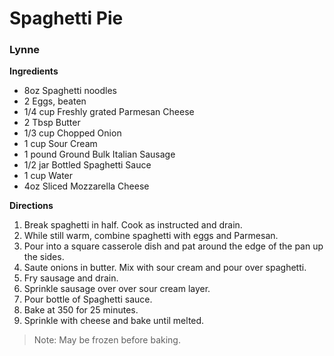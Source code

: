 # Spaghetti Pie		
### Lynne

**Ingredients**
* 8oz Spaghetti noodles
* 2 Eggs, beaten
* 1/4 cup Freshly grated Parmesan Cheese
* 2 Tbsp Butter
* 1/3 cup Chopped Onion
* 1 cup Sour Cream
* 1 pound	Ground Bulk Italian Sausage
* 1/2 jar Bottled Spaghetti Sauce
* 1 cup Water
* 4oz Sliced Mozzarella Cheese

**Directions**
1. Break spaghetti in half. Cook as instructed and drain.
1. While still warm, combine spaghetti with eggs and Parmesan.
1. Pour into a square casserole dish and pat around the edge of the pan up the sides.
1. Saute onions in butter. Mix with sour cream and pour over spaghetti.
1. Fry sausage and drain.
1. Sprinkle sausage over over sour cream layer.
1. Pour bottle of Spaghetti sauce.
1. Bake at 350 for 25 minutes.
1. Sprinkle with cheese and bake until melted.

>Note: May be frozen before baking.
